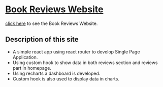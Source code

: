 # [Book Reviews Website](https://sparkly-torte-77813b.netlify.app/)

[click here](https://classroom.github.com/a/8blYLhL7) to see the Book Reviews Website.

## Description of this site

* A simple react app using react router to develop Single Page Application.
* Using custom hook to show data in both reviews section and reviews part in homepage.
* Using recharts a dashboard is developed.
* Custom hook is also used to display data in charts.